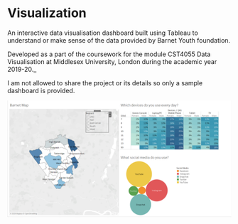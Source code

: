 # Visualization
An interactive data visualisation dashboard built using Tableau to understand or make sense of the data provided by Barnet Youth foundation.

Developed as a part of the coursework for the module CST4055 Data Visualisation at Middlesex University, London during the academic year 2019-20._

I am not allowed to share the project or its details so only a sample dashboard is provided.

![SAMPLE](Dashboard.png)
